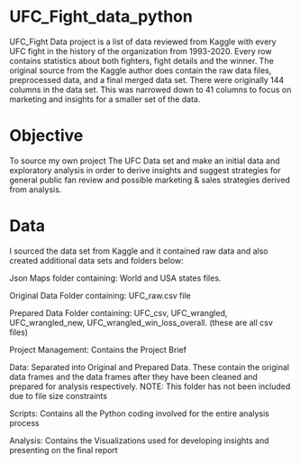 # UFC_Fight_data_python
UFC_Fight Data project is a list of data reviewed from Kaggle with every UFC fight in the history of the organization from 1993-2020. Every row contains statistics about both fighters, fight details and the winner. The original source 
from the Kaggle author does contain the raw data files, preprocessed data, and a final merged data set. There were originally 144 columns in the data set. This was narrowed down to 41 columns to focus on marketing and insights for a smaller set of the data.

# Objective
To source my own project The UFC Data set and make an initial data and exploratory analysis in order to derive insights and suggest strategies for general public fan review and possible marketing & sales strategies derived from analysis.

# Data
I sourced the data set from Kaggle and it contained raw data and also created additional data sets and folders below: 

Json Maps folder containing: World and USA states files. 

Original Data Folder containing: UFC_raw.csv file

Prepared Data Folder containing: UFC_csv, UFC_wrangled, UFC_wrangled_new, UFC_wrangled_win_loss_overall. (these are all csv files)

Project Management: Contains the Project Brief

Data: Separated into Original and Prepared Data. These contain the original data frames and the data frames after they have been cleaned and prepared for analysis respectively. NOTE: This folder has not been included due to file size constraints

Scripts: Contains all the Python coding involved for the entire analysis process

Analysis: Contains the Visualizations used for developing insights and presenting on the final report

